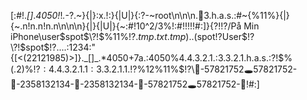 [:#!._[]_.*4050!*!*.*\-\?.\~}{|}:x.!:}{|U|}{:?-\~root\n\n\n\.:1234:3.h.a.s.:#~{%11%}{|}{~.n\!n.n\!n.n\n\n\n\}{|}{|U|}{~:#!10^2/3%!:#!!!!!#:]}{?!$%spot%$!?/På Min iPhone\user\$spot$\?!$%11%$!?.tmp.txt.tmp)..(%?!$spot$!?%(.2)%\?!$User$!?\?!$spot$!?....:1234:"{[<(22121985)>]}._[]_.*4050+7a.:4050%4.4.3.2.1.:3.3.2.1.h.a.s.:?!$%(.2)%$!?:4.4.3.2.1.1:3.3.2.1.1.!?$%12%11%$!?\🚪-57821752🕳57821752-🚪-2358132134-🚪-2358132134-🚪-57821752🕳57821752-🚪!#:]
